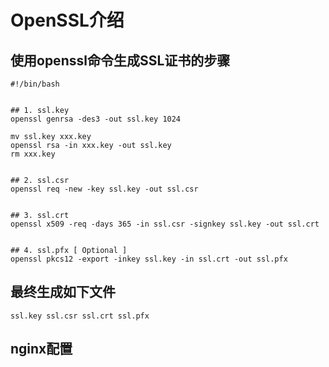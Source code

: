 # OpenSSL介绍


## 使用openssl命令生成SSL证书的步骤

    #!/bin/bash
    
    
    ## 1. ssl.key
    openssl genrsa -des3 -out ssl.key 1024
    
    mv ssl.key xxx.key
    openssl rsa -in xxx.key -out ssl.key
    rm xxx.key
    
    
    ## 2. ssl.csr
    openssl req -new -key ssl.key -out ssl.csr
    
    
    ## 3. ssl.crt
    openssl x509 -req -days 365 -in ssl.csr -signkey ssl.key -out ssl.crt
    
    
    ## 4. ssl.pfx [ Optional ]
    openssl pkcs12 -export -inkey ssl.key -in ssl.crt -out ssl.pfx


## 最终生成如下文件

    ssl.key ssl.csr ssl.crt ssl.pfx


## nginx配置



